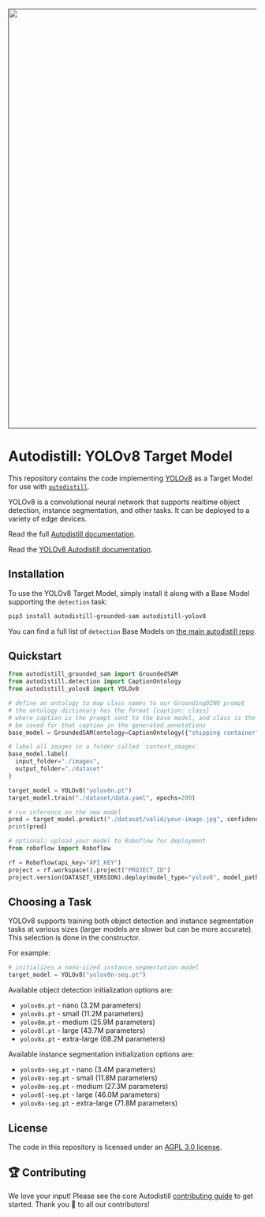<div align="center">
  <p>
    <a align="center" href="" target="_blank">
      <img
        width="850"
        src="https://media.roboflow.com/open-source/autodistill/autodistill-banner.jpg"
      >
    </a>
  </p>
</div>

# Autodistill: YOLOv8 Target Model

This repository contains the code implementing [YOLOv8](https://github.com/ultralytics/ultralytics) as a Target Model for use with [`autodistill`](https://github.com/autodistill/autodistill).

YOLOv8 is a convolutional neural network that supports realtime object detection, instance segmentation, and other tasks. It can be deployed to a variety of edge devices.

Read the full [Autodistill documentation](https://autodistill.github.io/autodistill/).

Read the [YOLOv8 Autodistill documentation](https://autodistill.github.io/autodistill/target_models/yolov8/).

## Installation

To use the YOLOv8 Target Model, simply install it along with a Base Model supporting the `detection` task:

```bash
pip3 install autodistill-grounded-sam autodistill-yolov8
```

You can find a full list of `detection` Base Models on [the main autodistill repo](https://github.com/autodistill/autodistill).

## Quickstart

```python
from autodistill_grounded_sam import GroundedSAM
from autodistill.detection import CaptionOntology
from autodistill_yolov8 import YOLOv8

# define an ontology to map class names to our GroundingDINO prompt
# the ontology dictionary has the format {caption: class}
# where caption is the prompt sent to the base model, and class is the label that will
# be saved for that caption in the generated annotations
base_model = GroundedSAM(ontology=CaptionOntology({"shipping container": "container"}))

# label all images in a folder called `context_images`
base_model.label(
  input_folder="./images",
  output_folder="./dataset"
)

target_model = YOLOv8("yolov8n.pt")
target_model.train("./dataset/data.yaml", epochs=200)

# run inference on the new model
pred = target_model.predict("./dataset/valid/your-image.jpg", confidence=0.5)
print(pred)

# optional: upload your model to Roboflow for deployment
from roboflow import Roboflow

rf = Roboflow(api_key="API_KEY")
project = rf.workspace().project("PROJECT_ID")
project.version(DATASET_VERSION).deploy(model_type="yolov8", model_path=f"./runs/detect/train/")
```

## Choosing a Task

YOLOv8 supports training both object detection and instance segmentation tasks at various sizes (larger models are slower but can be more accurate). This selection is done in the constructor.

For example:
```python
# initializes a nano-sized instance segmentation model
target_model = YOLOv8("yolov8n-seg.pt")
```

Available object detection initialization options are:

* `yolov8n.pt` - nano (3.2M parameters)
* `yolov8s.pt` - small (11.2M parameters)
* `yolov8m.pt` - medium (25.9M parameters)
* `yolov8l.pt` - large (43.7M parameters)
* `yolov8x.pt` - extra-large (68.2M parameters)

Available instance segmentation initialization options are:

* `yolov8n-seg.pt` - nano (3.4M parameters)
* `yolov8s-seg.pt` - small (11.8M parameters)
* `yolov8m-seg.pt` - medium (27.3M parameters)
* `yolov8l-seg.pt` - large (46.0M parameters)
* `yolov8x-seg.pt` - extra-large (71.8M parameters)

## License

The code in this repository is licensed under an [AGPL 3.0 license](LICENSE).

## 🏆 Contributing

We love your input! Please see the core Autodistill [contributing guide](https://github.com/autodistill/autodistill/blob/main/CONTRIBUTING.md) to get started. Thank you 🙏 to all our contributors!